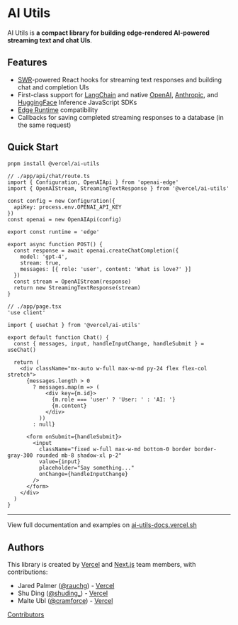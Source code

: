# AI Utils

AI Utils is **a compact library for building edge-rendered AI-powered streaming text and chat UIs**.

## Features

- [SWR](https://swr.vercel.app)-powered React hooks for streaming text responses and building chat and completion UIs
- First-class support for [LangChain](js.langchain.com/docs) and native [OpenAI](https://openai.com), [Anthropic](https://anthropicai.com), and [HuggingFace](https://huggingface.co) Inference JavaScript SDKs
- [Edge Runtime](https://edge-runtime.vercel.app/) compatibility
- Callbacks for saving completed streaming responses to a database (in the same request)

## Quick Start

```sh
pnpm install @vercel/ai-utils
```

```tsx
// ./app/api/chat/route.ts
import { Configuration, OpenAIApi } from 'openai-edge'
import { OpenAIStream, StreamingTextResponse } from '@vercel/ai-utils'

const config = new Configuration({
  apiKey: process.env.OPENAI_API_KEY
})
const openai = new OpenAIApi(config)

export const runtime = 'edge'

export async function POST() {
  const response = await openai.createChatCompletion({
    model: 'gpt-4',
    stream: true,
    messages: [{ role: 'user', content: 'What is love?' }]
  })
  const stream = OpenAIStream(response)
  return new StreamingTextResponse(stream)
}
```

```tsx
// ./app/page.tsx
'use client'

import { useChat } from '@vercel/ai-utils'

export default function Chat() {
  const { messages, input, handleInputChange, handleSubmit } = useChat()

  return (
    <div className="mx-auto w-full max-w-md py-24 flex flex-col stretch">
      {messages.length > 0
        ? messages.map(m => (
            <div key={m.id}>
              {m.role === 'user' ? 'User: ' : 'AI: '}
              {m.content}
            </div>
          ))
        : null}

      <form onSubmit={handleSubmit}>
        <input
          className="fixed w-full max-w-md bottom-0 border border-gray-300 rounded mb-8 shadow-xl p-2"
          value={input}
          placeholder="Say something..."
          onChange={handleInputChange}
        />
      </form>
    </div>
  )
}
```

---

View full documentation and examples on [ai-utils-docs.vercel.sh](https://ai-utils-docs.vercel.sh)

## Authors

This library is created by [Vercel](https://vercel.com) and [Next.js](https://nextjs.org) team members, with contributions:

- Jared Palmer ([@rauchg](https://twitter.com/rauchg)) - [Vercel](https://vercel.com)
- Shu Ding ([@shuding\_](https://twitter.com/shuding_)) - [Vercel](https://vercel.com)
- Malte Ubl ([@cramforce](https://twitter.com/cramforce)) - [Vercel](https://vercel.com)

[Contributors](https://github.com/vercel-labs/ai-utils/graphs/contributors)
